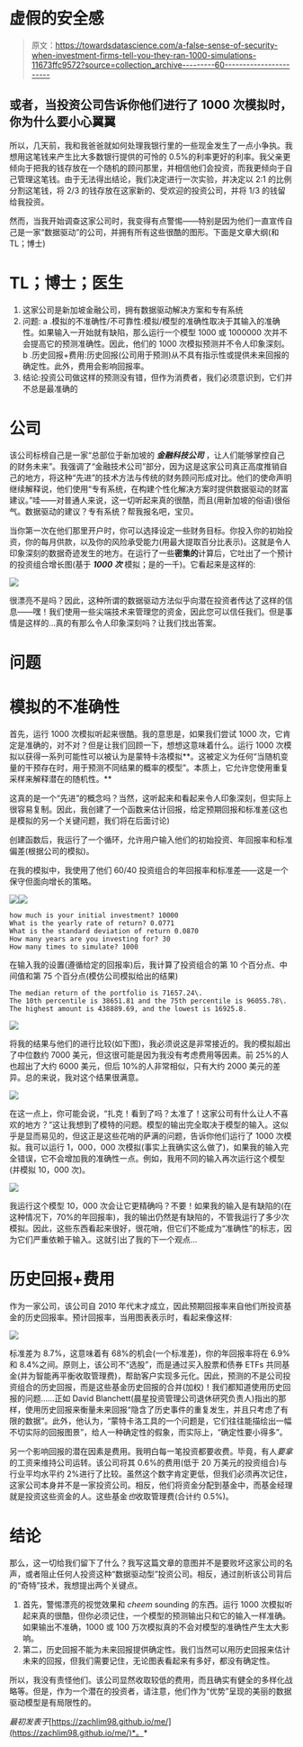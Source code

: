 # 虚假的安全感

> 原文：<https://towardsdatascience.com/a-false-sense-of-security-when-investment-firms-tell-you-they-ran-1000-simulations-11673ffc9572?source=collection_archive---------60----------------------->

## 或者，当投资公司告诉你他们进行了 1000 次模拟时，你为什么要小心翼翼

所以，几天前，我和我爸爸就如何处理我银行里的一些现金发生了一点小争执。我想用这笔钱来产生比大多数银行提供的可怜的 0.5%的利率更好的利率。我父亲更倾向于把我的钱存放在一个随机的顾问那里，并相信他们会投资，而我更倾向于自己管理这笔钱。由于无法得出结论，我们决定进行一次实验，并决定以 2:1 的比例分割这笔钱，将 2/3 的钱存放在这家新的、受欢迎的投资公司，并将 1/3 的钱留给我投资。

然而，当我开始调查这家公司时，我变得有点警惕——特别是因为他们一直宣传自己是一家“数据驱动”的公司，并拥有所有这些很酷的图形。下面是文章大纲(和 TL；博士)

# TL；博士；医生

1.  这家公司是新加坡金融公司，拥有数据驱动解决方案和专有系统
2.  问题:
    a .模拟的不准确性/不可靠性:模拟/模型的准确性取决于其输入的准确性。如果输入一开始就有缺陷，那么运行一个模型 1000 或 1000000 次并不会提高它的预测准确性。因此，他们的 1000 次模拟预测并不令人印象深刻。
    b .历史回报+费用:历史回报(公司用于预测)从不具有指示性或提供未来回报的确定性。此外，费用会影响回报率。
3.  结论:投资公司做这样的预测没有错，但作为消费者，我们必须意识到，它们并不总是最准确的

# 公司

该公司标榜自己是一家“总部位于新加坡的 ***金融科技公司*** ，让人们能够掌控自己的财务未来”。我强调了“金融技术公司”部分，因为这是这家公司真正高度推销自己的地方，将这种“先进”的技术方法与传统的财务顾问形成对比。他们的使命声明继续解释说，他们使用“专有系统，在构建个性化解决方案时提供数据驱动的财富建议。”哇——对普通人来说，这一切听起来真的很酷，而且(用新加坡的俗语)很俗气。数据驱动的建议？专有系统？帮我报名吧，宝贝。

当你第一次在他们那里开户时，你可以选择设定一些财务目标。你投入你的初始投资，你的每月供款，以及你的风险承受能力(用最大提取百分比表示)。这就是令人印象深刻的数据奇迹发生的地方。在运行了一些**密集的**计算后，它吐出了一个预计的投资组合增长图(基于 ***1000 次*** 模拟；是的一千)。它看起来是这样的:

![](img/91509ac9b9303ef9ac58cd49eccff61a.png)

很漂亮不是吗？因此，这种所谓的数据驱动方法似乎向潜在投资者传达了这样的信息——嘿！我们使用一些尖端技术来管理您的资金，因此您可以信任我们。但是事情是这样的…真的有那么令人印象深刻吗？让我们找出答案。

# 问题

# 模拟的不准确性

首先，运行 1000 次模拟听起来很酷。我的意思是，如果我们尝试 1000 次，它肯定是准确的，对不对？但是让我们回顾一下，想想这意味着什么。运行 1000 次模拟以获得一系列可能性可以被认为是蒙特卡洛模拟**。这被定义为任何“当随机变量的干预存在时，用于预测不同结果的概率的模型”。本质上，它允许您使用重复采样来解释潜在的随机性。**

这真的是一个“先进”的概念吗？当然，这听起来和看起来令人印象深刻，但实际上很容易复制。因此，我创建了一个函数来估计回报，给定预期回报和标准差(这也是模拟的另一个关键问题，我们将在后面讨论)

创建函数后，我运行了一个循环，允许用户输入他们的初始投资、年回报率和标准偏差(根据公司的模拟)。

在我的模拟中，我使用了他们 60/40 投资组合的年回报率和标准差——这是一个保守但面向增长的策略。

![](img/f320c64b33eb34014000204285209912.png)![](img/5cf4f2b3e1741ef074525595c437d117.png)

```
how much is your initial investment? 10000 
What is the yearly rate of return? 0.0771 
What is the standard deviation of return 0.0870 
How many years are you investing for? 30 
How many times to simulate? 1000
```

在输入我的设置(遵循给定的回报率)后，我计算了投资组合的第 10 个百分点、中间值和第 75 个百分点(模仿公司模拟给出的结果)

```
The median return of the portfolio is 71657.24\. 
The 10th percentile is 38651.81 and the 75th percentile is 96055.78\. The highest amount is 438889.69, and the lowest is 16925.8.
```

![](img/2959820a1d97ea336c100a0fb8f3562e.png)

将我的结果与他们的进行比较(如下图)，我必须说这是非常接近的。我的模拟超出了中位数约 7000 美元，但这很可能是因为我没有考虑费用等因素。前 25%的人也超出了大约 6000 美元，但后 10%的人非常相似，只有大约 2000 美元的差异。总的来说，我对这个结果很满意。

![](img/2ae07eade98beefb9535938588e20b52.png)

在这一点上，你可能会说，“扎克！看到了吗？太准了！这家公司有什么让人不喜欢的地方？”这让我想到了模特的问题。模型的输出完全取决于模型的输入。这似乎是显而易见的，但这正是这些花哨的萨满的问题，告诉你他们运行了 1000 次模拟。我可以运行 1，000，000 次模拟(事实上我确实这么做了)，如果我的输入完全错误，它不会增加我的准确性一点。例如，我用不同的输入再次运行这个模型(并模拟 10，000 次)。

![](img/75e7290f3dc74f17e8be52330bc75676.png)

我运行这个模型 10，000 次会让它更精确吗？不要！如果我的输入是有缺陷的(在这种情况下，70%的年回报率)，我的输出仍然是有缺陷的，不管我运行了多少次模拟。因此，这些东西看起来很好，很花哨，但它们不能成为“准确性”的标志，因为它们严重依赖于输入。这就引出了我的下一个观点…

# 历史回报+费用

作为一家公司，该公司自 2010 年代末才成立，因此预期回报率来自他们所投资基金的历史回报率。预计回报率，当用图表表示时，看起来像这样:

![](img/e17e326d69d2b8d34b9ba7dbc64aa7c0.png)

标准差为 8.7%，这意味着有 68%的机会(一个标准差)，你的年回报率将在 6.9%和 8.4%之间。原则上，该公司不“选股”，而是通过买入股票和债券 ETFs 共同基金(并为智能再平衡收取管理费)，帮助客户实现多元化。因此，预测的不是公司投资组合的历史回报，而是这些基金历史回报的合并(加权)！我们都知道使用历史回报的问题……正如 David Blanchett(晨星投资管理公司退休研究负责人)指出的那样，使用历史回报来衡量未来回报“隐含了历史事件的重复发生，并且只考虑了有限的数据”。此外，他认为，“蒙特卡洛工具的一个问题是，它们往往能描绘出一幅不切实际的回报图景”，给人一种确定性的假象，而实际上，“确定性要小得多”。

另一个影响回报的潜在因素是费用。我明白每一笔投资都要收费。毕竟，有人*要拿*的工资来维持公司运转。该公司将其 0.6%的费用(低于 20 万美元的投资组合)与行业平均水平约 2%进行了比较。虽然这个数字肯定更低，但我们必须再次记住，这家公司本身并不是一家投资公司。相反，他们将资金分配到基金中，而基金经理就是投资这些资金的人。这些基金*也*收取管理费(合计约 0.5%)。

# 结论

那么，这一切给我们留下了什么？我写这篇文章的意图并不是要败坏这家公司的名声，或者阻止任何人投资这种“数据驱动型”投资公司。相反，通过剖析该公司背后的“奇特”技术，我想提出两个关键点。

1.  首先，警惕漂亮的视觉效果和 *cheem* sounding 的东西。运行 1000 次模拟听起来真的很酷，但你必须记住，一个模型的预测输出只和它的输入一样准确。如果输出不准确，1000 或 100 万次模拟真的不会对模型的准确性产生太大影响。
2.  第二，历史回报不能为未来回报提供确定性。我们当然可以用历史回报来估计未来的回报，但我们需要记住，无论图表看起来有多好，都没有确定性。

所以，我没有责怪他们。该公司显然收取较低的费用，而且确实有健全的多样化战略等。但是，作为一个潜在的投资者，请注意，他们作为“优势”呈现的美丽的数据驱动模型是有局限性的。

*最初发表于*[https://zachlim98.github.io/me/](https://zachlim98.github.io/me/)*。*